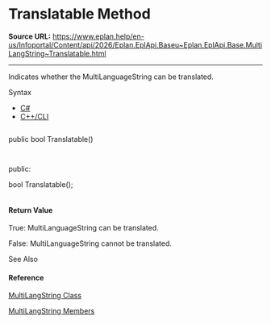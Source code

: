 # Translatable Method

**Source URL:** https://www.eplan.help/en-us/Infoportal/Content/api/2026/Eplan.EplApi.Baseu~Eplan.EplApi.Base.MultiLangString~Translatable.html

---

Indicates whether the MultiLanguageString can be translated.

Syntax

- [C#](#i-syntax-CS)
- [C++/CLI](#i-syntax-CPP2005)

```
```
public bool Translatable()
```
```

```
```
public:
bool Translatable();
```
```

#### Return Value

True: MultiLanguageString can be translated.

False: MultiLanguageString cannot be translated.



See Also

#### Reference

[MultiLangString Class](Eplan.EplApi.Baseu~Eplan.EplApi.Base.MultiLangString.html)
  
[MultiLangString Members](Eplan.EplApi.Baseu~Eplan.EplApi.Base.MultiLangString_members.html)